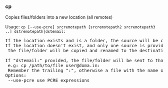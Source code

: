 ### cp
Copies files/folders into a new location (all remotes)

Usage: `cp [--use-pcre] srcremotepath [srcremotepath2 srcremotepath3 ..] dstremotepath|dstemail:`
<pre>
If the location exists and is a folder, the source will be copied there
If the location doesn't exist, and only one source is provided,
 the file/folder will be copied and renamed to the destination name given.

If "dstemail:" provided, the file/folder will be sent to that user's inbox (//in)
 e.g: cp /path/to/file user@doma.in:
 Remember the trailing ":", otherwise a file with the name of that user ("user@doma.in") will be created
Options:
 --use-pcre	use PCRE expressions
</pre>
